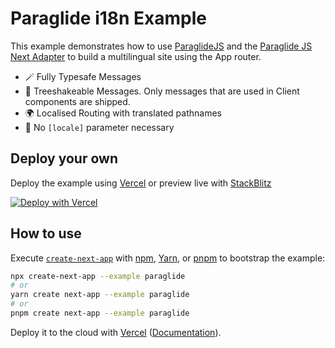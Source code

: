 # Paraglide i18n Example

This example demonstrates how to use [ParaglideJS](https://inlang.com/m/gerre34r/library-inlang-paraglideJs) and the [Paraglide JS Next Adapter](https://inlang.com/m/osslbuzt/library-inlang-paraglideJsAdapterNextJs) to build a multilingual site using the App router.

- 🪄 Fully Typesafe Messages
- 🎄 Treeshakeable Messages. Only messages that are used in Client components are shipped.
- 🌍 Localised Routing with translated pathnames
- 🙅 No `[locale]` parameter necessary

## Deploy your own

Deploy the example using [Vercel](https://vercel.com) or preview live with [StackBlitz](https://stackblitz.com/github/vercel/next.js/tree/canary/examples/with-i18n-paraglide)

[![Deploy with Vercel](https://vercel.com/button)](https://vercel.com/import/project?template=https://github.com/vercel/next.js/tree/canary/examples/with-i18n-paraglide)

## How to use

Execute [`create-next-app`](https://github.com/vercel/next.js/tree/canary/packages/create-next-app) with [npm](https://docs.npmjs.com/cli/init), [Yarn](https://yarnpkg.com/lang/en/docs/cli/create/), or [pnpm](https://pnpm.io) to bootstrap the example:

```bash
npx create-next-app --example paraglide
# or
yarn create next-app --example paraglide
# or
pnpm create next-app --example paraglide
```

Deploy it to the cloud with [Vercel](https://vercel.com/import?filter=next.js&utm_source=github&utm_medium=readme&utm_campaign=next-example) ([Documentation](https://nextjs.org/docs/deployment)).
